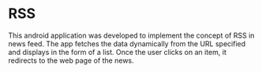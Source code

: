# RSS
This android application was developed to implement the concept of RSS in news feed. The app fetches the data dynamically
from the URL specified and displays in the form of a list. Once the user clicks on an item, it redirects to the web page 
of the news.
